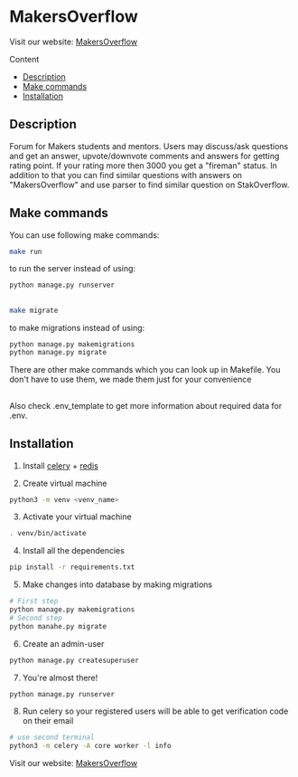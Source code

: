 # MakersOverflow
Visit our website: [MakersOverflow](https://makersoverflow.net/)

Content
* [Description](#Description)
* [Make commands](#Makecommands)
* [Installation](#Installation)
## Description
Forum for Makers students and mentors. Users may discuss/ask questions and get an answer, upvote/downvote comments and answers for getting rating point. If your rating more then 3000 you get a "fireman" status. In addition to that you can find similar questions with answers on "MakersOverflow" and use parser to find similar question on StakOverflow.

## Make commands
You can use following make commands:

```bash
make run
```
to run the server instead of using:
```bash
python manage.py runserver
```
##
```bash
make migrate
```
to make migrations instead of using:
```bash
python manage.py makemigrations
python manage.py migrate
```
There are other make commands which you can look up in Makefile. You don't have to use them, we made them just for your convenience
##
Also check .env_template to get more information about required data for .env.

## Installation
1. Install [celery]((https://docs.celeryq.dev/en/stable/django/first-steps-with-django.html)) + [redis](https://redis.io/)

2. Create virtual machine
```bash
python3 -m venv <venv_name>
```
3. Activate your virtual machine
```bash
. venv/bin/activate
```
4. Install all the dependencies
```bash
pip install -r requirements.txt
```
5. Make changes into database by making migrations
```bash
# First step
python manage.py makemigrations
# Second step
python manahe.py migrate
```
6. Create an admin-user
```bash
python manage.py createsuperuser
```
7. You're almost there!
```bash
python manage.py runserver
```
8. Run celery so your registered users will be able to get verification code on their email
```bash
# use second terminal
python3 -m celery -A core worker -l info
```
Visit our website: [MakersOverflow](https://makersoverflow.net/)
